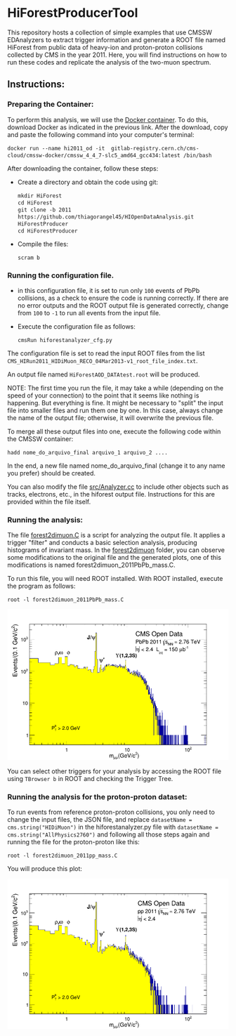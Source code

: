 # HiForestProducerTool

This repository hosts a collection of simple examples that use CMSSW EDAnalyzers to extract trigger information and generate a ROOT file named HiForest from public data of heavy-ion and proton-proton collisions collected by CMS in the year 2011. Here, you will find instructions on how to run these codes and replicate the analysis of the two-muon spectrum.

## Instructions:

### Preparing the Container:

To perform this analysis, we will use the [Docker container](https://docs.docker.com/engine/install/). To do this, download Docker as indicated in the previous link. After the download, copy and paste the following command into your computer's terminal:

  ```
  docker run --name hi2011_od -it  gitlab-registry.cern.ch/cms-cloud/cmssw-docker/cmssw_4_4_7-slc5_amd64_gcc434:latest /bin/bash
  ```

After downloading the container, follow these steps:

- Create a directory and obtain the code using git:
  ```
  mkdir HiForest
  cd HiForest
  git clone -b 2011 https://github.com/thiagorangel45/HIOpenDataAnalysis.git HiForestProducer
  cd HiForestProducer
  ```
  
- Compile the files:

  ```
  scram b
  ```
  
### Running the configuration file.

- in this configuration file, it is set to run only `100` events of PbPb collisions, as a check to ensure the code is running correctly. If there are no error outputs and the ROOT output file is generated correctly, change from `100` to `-1` to run all events from the input file.
  
- Execute the configuration file as follows:

  ```
  cmsRun hiforestanalyzer_cfg.py
  ```

The configuration file is set to read the input ROOT files from the list `CMS_HIRun2011_HIDiMuon_RECO_04Mar2013-v1_root_file_index.txt`.

An output file named `HiForestAOD_DATAtest.root` will be produced.

NOTE: The first time you run the file, it may take a while (depending on the speed of your connection) to the point that it seems like nothing is happening. But everything is fine. It might be necessary to "split" the input file into smaller files and run them one by one. In this case, always change the name of the output file; otherwise, it will overwrite the previous file.

To merge all these output files into one, execute the following code within the CMSSW container:

```
hadd nome_do_arquivo_final arquivo_1 arquivo_2 ....
```
In the end, a new file named nome_do_arquivo_final (change it to any name you prefer) should be created.

You can also modify the file [src/Analyzer.cc](src/Analyzer.cc) to include other objects such as tracks, electrons, etc., in the hiforest output file. Instructions for this are provided within the file itself.


### Running the analysis:

The file [forest2dimuon.C](forest2dimuon/forest2dimuon.C) is a script for analyzing the output file. It applies a trigger "filter" and conducts a basic selection analysis, producing histograms of invariant mass. In the [forest2dimuon](forest2dimuon) folder, you can observe some modifications to the original file and the generated plots, one of this modifications is named forest2dimuon_2011PbPb_mass.C.

To run this file, you will need ROOT installed. With ROOT installed, execute the program as follows:
```
root -l forest2dimuon_2011PbPb_mass.C
```

<p align="center">
  <img src="forest2dimuon/PbPb/diMuon_mass_2011_PbPb_1.png" alt="Texto Alternativo" width="700">
</p>



You can select other triggers for your analysis by accessing the ROOT file using `TBrowser b` in ROOT and checking the Trigger Tree. 

### Running the analysis for the proton-proton dataset:

To run events from reference proton-proton collisions, you only need to change the input files, the JSON file, and replace `datasetName = cms.string("HIDiMuon")` in the hiforestanalyzer.py file with `datasetName = cms.string("AllPhysics2760")` and following all those steps again and running the file for the proton-proton like this:

```
root -l forest2dimuon_2011pp_mass.C
```

You will produce this plot:

<p align="center">
  <img src="forest2dimuon/pp/diMuon_mass_2011_pp_1.png" alt="Texto Alternativo" width="700">
</p>

